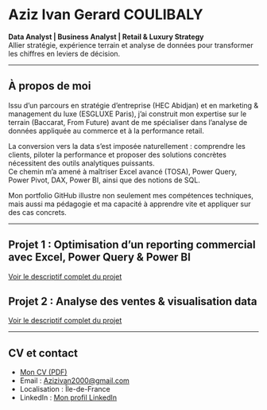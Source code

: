 # Aziz Ivan Gerard COULIBALY  

**Data Analyst | Business Analyst | Retail & Luxury Strategy**  
Allier stratégie, expérience terrain et analyse de données pour transformer les chiffres en leviers de décision.  

---

## À propos de moi  
Issu d’un parcours en stratégie d’entreprise (HEC Abidjan) et en marketing & management du luxe (ESGLUXE Paris), j’ai construit mon expertise sur le terrain (Baccarat, From Future) avant de me spécialiser dans l’analyse de données appliquée au commerce et à la performance retail.  

La conversion vers la data s’est imposée naturellement : comprendre les clients, piloter la performance et proposer des solutions concrètes nécessitent des outils analytiques puissants.  
Ce chemin m’a amené à maîtriser Excel avancé (TOSA), Power Query, Power Pivot, DAX, Power BI, ainsi que des notions de SQL.  

Mon portfolio GitHub illustre non seulement mes compétences techniques, mais aussi ma pédagogie et ma capacité à apprendre vite et appliquer sur des cas concrets.  

---

## Projet 1 : Optimisation d’un reporting commercial avec Excel, Power Query & Power BI 
[Voir le descriptif complet du projet](https://github.com/AzizivanCoulibaly/AZIZ-COULIBALY/blob/2ecbbf2fd4b8da568adf185c1edafe844186648a/Optimisation%20du%20reporting%20commercial%20%26%20visualisation%20des%20donn%C3%A9es%20Baccarat/.readme.md)

## Projet 2 : Analyse des ventes & visualisation data
[Voir le descriptif complet du projet](https://github.com/AzizivanCoulibaly/AZIZ-COULIBALY/blob/134d8dc2a286a21ff98647e59eb451ba9e3b1bf4/Analyse%20de%20ventes%20%26%20visualisation%20Data%20set%201/vente%20au%20continent)

---

## CV et contact  
- [Mon CV (PDF)](../CV%20aziz%20Coulibaly.pdf)  
- Email : [Azizivan2000@gmail.com](mailto:Azizivan2000@gmail.com)  
- Localisation : Île-de-France  
- LinkedIn : [Mon profil LinkedIn](https://www.linkedin.com/in/coulibaly-aziz/)

